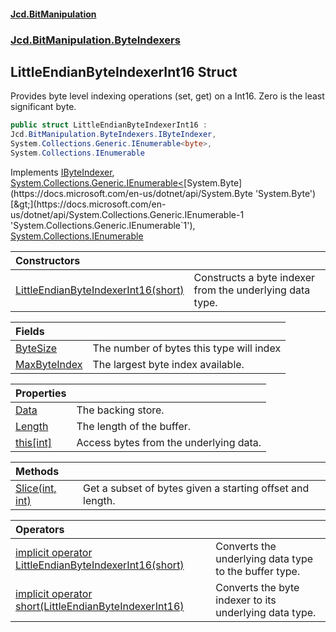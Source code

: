 #### [Jcd.BitManipulation](index.md 'index')
### [Jcd.BitManipulation.ByteIndexers](Jcd.BitManipulation.ByteIndexers.md 'Jcd.BitManipulation.ByteIndexers')

## LittleEndianByteIndexerInt16 Struct

Provides byte level indexing operations (set, get) on a Int16. Zero is the least significant byte.

```csharp
public struct LittleEndianByteIndexerInt16 :
Jcd.BitManipulation.ByteIndexers.IByteIndexer,
System.Collections.Generic.IEnumerable<byte>,
System.Collections.IEnumerable
```

Implements [IByteIndexer](Jcd.BitManipulation.ByteIndexers.IByteIndexer.md 'Jcd.BitManipulation.ByteIndexers.IByteIndexer'), [System.Collections.Generic.IEnumerable&lt;](https://docs.microsoft.com/en-us/dotnet/api/System.Collections.Generic.IEnumerable-1 'System.Collections.Generic.IEnumerable`1')[System.Byte](https://docs.microsoft.com/en-us/dotnet/api/System.Byte 'System.Byte')[&gt;](https://docs.microsoft.com/en-us/dotnet/api/System.Collections.Generic.IEnumerable-1 'System.Collections.Generic.IEnumerable`1'), [System.Collections.IEnumerable](https://docs.microsoft.com/en-us/dotnet/api/System.Collections.IEnumerable 'System.Collections.IEnumerable')

| Constructors | |
| :--- | :--- |
| [LittleEndianByteIndexerInt16(short)](Jcd.BitManipulation.ByteIndexers.LittleEndianByteIndexerInt16.LittleEndianByteIndexerInt16(short).md 'Jcd.BitManipulation.ByteIndexers.LittleEndianByteIndexerInt16.LittleEndianByteIndexerInt16(short)') | Constructs a byte indexer from the underlying data type. |

| Fields | |
| :--- | :--- |
| [ByteSize](Jcd.BitManipulation.ByteIndexers.LittleEndianByteIndexerInt16.ByteSize.md 'Jcd.BitManipulation.ByteIndexers.LittleEndianByteIndexerInt16.ByteSize') | The number of bytes this type will index |
| [MaxByteIndex](Jcd.BitManipulation.ByteIndexers.LittleEndianByteIndexerInt16.MaxByteIndex.md 'Jcd.BitManipulation.ByteIndexers.LittleEndianByteIndexerInt16.MaxByteIndex') | The largest byte index available. |

| Properties | |
| :--- | :--- |
| [Data](Jcd.BitManipulation.ByteIndexers.LittleEndianByteIndexerInt16.Data.md 'Jcd.BitManipulation.ByteIndexers.LittleEndianByteIndexerInt16.Data') | The backing store. |
| [Length](Jcd.BitManipulation.ByteIndexers.LittleEndianByteIndexerInt16.Length.md 'Jcd.BitManipulation.ByteIndexers.LittleEndianByteIndexerInt16.Length') | The length of the buffer. |
| [this[int]](Jcd.BitManipulation.ByteIndexers.LittleEndianByteIndexerInt16.this[int].md 'Jcd.BitManipulation.ByteIndexers.LittleEndianByteIndexerInt16.this[int]') | Access bytes from the underlying data. |

| Methods | |
| :--- | :--- |
| [Slice(int, int)](Jcd.BitManipulation.ByteIndexers.LittleEndianByteIndexerInt16.Slice(int,int).md 'Jcd.BitManipulation.ByteIndexers.LittleEndianByteIndexerInt16.Slice(int, int)') | Get a subset of bytes given a starting offset and length. |

| Operators | |
| :--- | :--- |
| [implicit operator LittleEndianByteIndexerInt16(short)](Jcd.BitManipulation.ByteIndexers.LittleEndianByteIndexerInt16.op_ImplicitJcd.BitManipulation.ByteIndexers.LittleEndianByteIndexerInt16(short).md 'Jcd.BitManipulation.ByteIndexers.LittleEndianByteIndexerInt16.op_Implicit Jcd.BitManipulation.ByteIndexers.LittleEndianByteIndexerInt16(short)') | Converts the underlying data type to the buffer type. |
| [implicit operator short(LittleEndianByteIndexerInt16)](Jcd.BitManipulation.ByteIndexers.LittleEndianByteIndexerInt16.op_Implicitshort(Jcd.BitManipulation.ByteIndexers.LittleEndianByteIndexerInt16).md 'Jcd.BitManipulation.ByteIndexers.LittleEndianByteIndexerInt16.op_Implicit short(Jcd.BitManipulation.ByteIndexers.LittleEndianByteIndexerInt16)') | Converts the byte indexer to its underlying data type. |
